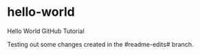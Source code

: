 # hello-world
Hello World GitHub Tutorial

Testing out some changes created in the #readme-edits# branch.
